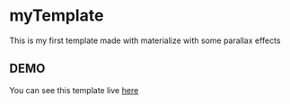 # myTemplate

This is my first template made with materialize with some parallax effects 

## DEMO

You can see this template live <a href="https://shubhamdutta2000.github.io/myTemplate/">here</a>
